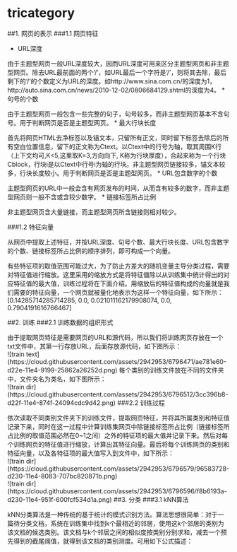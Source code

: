 # tricategory

##1. 网页的表示
###1.1 网页特征
* URL深度
<p>由于主题型网页一般URL深度较大，因而URL深度可用来区分主题型网页和非主题型网页。除去URL最前面的两个‘/’，如URL最后一个字符是‘/’，则将其去除，最后剩下的‘/’的个数定义为URL的深度。如http://www.sina.com.cn/的深度为1，http://auto.sina.com.cn/news/2010-12-02/0806684129.shtml的深度为4。
* 句号的个数
<p>由于主题型网页一般包含一些完整的句子，句号较多，而非主题型网页基本不含句号。用于判断网页是否是主题型网页。
* 最大行块长度
<p>首先将网页HTML去净标签以及锚文本，只留所有正文，同时留下标签去除后的所有空白位置信息，留下的正文称为Ctext。以Ctext中的行号为轴，取其周围K行（上下文均可,K<5,这里取K=3,方向向下, K称为行块厚度），合起来称为一个行块Cblock，行块i是以Ctext中行号i为轴的行块。非主题型网页链接较多，锚文本较多，行块长度较小。用于判断网页是否是主题型网页。
* URL包含数字的个数
<p>主题型网页的URL中一般会含有网页发布的时间，从而含有较多的数字，而非主题型网页则一般不含或含较少数字。
* 链接标签所占比例
<p>非主题型网页含大量链接，而主题型网页所含链接则相对较少。

###1.2 特征向量
<p>从网页中提取上述特征，并按URL深度、句号个数、最大行块长度、URL包含数字的个数、链接标签所占比例的顺序排列，即可构成一个向量。
<p>有些特征项的取值范围可能过大，为了防止方差大的随机变量主导分类过程，需要对特征值进行缩放。这里采用的缩放方式是将特征值除以从训练集中统计得出的对应特征值的最大值，训练过程将在下面介绍。用缩放后的特征值构成的向量就是我们需要的特征向量，一个网页就被量化地表示为这样一个特征向量，如下所示：
<br>[0.14285714285714285, 0.0, 0.021011162179908074, 0.0, 0.7904191616766467]

##2. 训练
###2.1 训练数据的组织形式
<p>由于提取网页特征是需要网页的URL和源代码，所以我们将训练网页存放在一个txt文件中，其第一行存放URL，后面存放源代码，如下图所示：
<br>![train text](https://cloud.githubusercontent.com/assets/2942953/6796471/ae781e60-d22e-11e4-9199-25862a26252d.png)
每个类别的训练文件放在不同的文件夹中，文件夹名为类名，如下图所示：
<br>![train dir](https://cloud.githubusercontent.com/assets/2942953/6796512/3cc396b8-d22f-11e4-874f-24094cdc9d42.png)
###2.2 训练过程
<p>依次读取不同类别文件夹下的训练文件，提取网页特征，并将其所属类别和特征值记录下来，同时在这一过程中计算训练集网页中除链接标签所占比例（链接标签所占比例的取值范围必然在0~1之间）之外的特征项的最大值并记录下来。然后对每个训练网页的特征值进行缩放，计算出其特征向量。最后将每个训练网页的类别和特征向量，以及各特征项的最大值写入到文件中，如下所示：
<br>![train dir](https://cloud.githubusercontent.com/assets/2942953/6796579/96583728-d230-11e4-8083-707bc820871b.png)
<br>![train dir](https://cloud.githubusercontent.com/assets/2942953/6796596/f8b6193a-d230-11e4-951f-600fcf534d1a.png)
##3. 分类
###3.1 kNN算法
<p>kNN分类算法是一种传统的基于统计的模式识别方法。算法思想很简单：对于一篇待分类文档，系统在训练集中找到k个最相近的邻居，使用这k个邻居的类别为该文档的候选类别。该文档与k个邻居之间的相似度按类别分别求和，减去一个预先得到的截尾阈值，就得到该文档的类别测度。可用如下公式描述：
